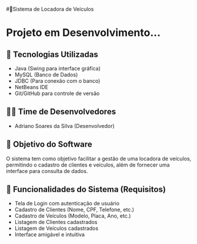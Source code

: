 #🚗Sistema de Locadora de Veículos
# Projeto em Desenvolvimento...
## 📌 Tecnologias Utilizadas
- Java (Swing para interface gráfica)
- MySQL (Banco de Dados)
- JDBC (Para conexão com o banco)
- NetBeans IDE
- Git/GitHub para controle de versão

## 👨‍💻 Time de Desenvolvedores
- Adriano Soares da Silva (Desenvolvedor)


## 🎯 Objetivo do Software
O sistema tem como objetivo facilitar a gestão de uma locadora de veículos, permitindo o cadastro de clientes e veículos, além de fornecer uma interface para consulta de dados.

## 🚀 Funcionalidades do Sistema (Requisitos)
- Tela de Login com autenticação de usuário
- Cadastro de Clientes (Nome, CPF, Telefone, etc.)
- Cadastro de Veículos (Modelo, Placa, Ano, etc.)
- Listagem de Clientes cadastrados
- Listagem de Veículos cadastrados
- Interface amigável e intuitiva


